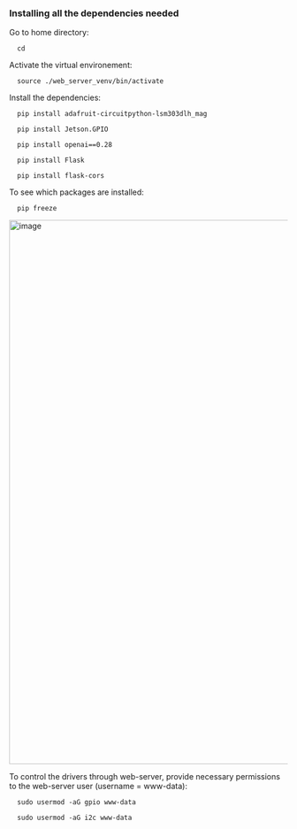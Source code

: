 ### Installing all the dependencies needed

Go to home directory:

      cd

Activate the virtual environement:

      source ./web_server_venv/bin/activate

Install the dependencies:

      pip install adafruit-circuitpython-lsm303dlh_mag

      pip install Jetson.GPIO

      pip install openai==0.28

      pip install Flask

      pip install flask-cors

To see which packages are installed:

      pip freeze

<img width="984" alt="image" src="https://github.com/Ezgii/CMPE244-Project/assets/4748948/ef87e936-aa43-4ba1-b4d8-7514bd8ec503">


To control the drivers through web-server, provide necessary permissions to the web-server user (username = www-data):

      sudo usermod -aG gpio www-data

      sudo usermod -aG i2c www-data






